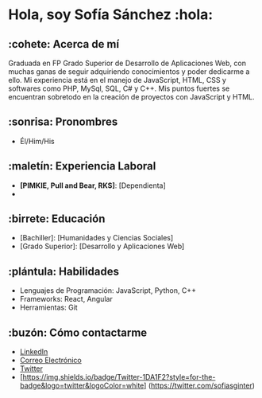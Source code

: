 # Hola, soy Sofía Sánchez :hola: 

## :cohete: Acerca de mí
Graduada en FP Grado Superior de Desarrollo de Aplicaciones Web, con muchas ganas de seguir adquiriendo conocimientos y poder dedicarme a ello.
Mi experiencia está en el manejo de JavaScript, HTML, CSS y softwares como PHP, MySql, SQL, C# y C++.  Mis puntos fuertes se encuentran sobretodo en la creación de proyectos con JavaScript y HTML.

## :sonrisa: Pronombres
- Él/Him/His

## :maletín: Experiencia Laboral
- **[PIMKIE, Pull and Bear, RKS]**: [Dependienta]
- 
## :birrete: Educación
- [Bachiller]: [Humanidades y Ciencias Sociales]
- [Grado Superior]: [Desarrollo y Aplicaciones Web]
## :plántula: Habilidades
- Lenguajes de Programación: JavaScript, Python, C++
- Frameworks: React, Angular
- Herramientas: Git
## :buzón: Cómo contactarme
- [LinkedIn](https://www.linkedin.com/in/sof%C3%ADa-s%C3%A1nchez-garrido-ab07b4300/)
- [Correo Electrónico](sofiasg21.interamplify@gmail.com)
- [Twitter](https://twitter.com/sofiasginter)
- [https://img.shields.io/badge/Twitter-1DA1F2?style=for-the-badge&logo=twitter&logoColor=white] (https://twitter.com/sofiasginter)
